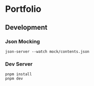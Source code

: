 # Portfolio

## Development

### Json Mocking

```
json-server --watch mock/contents.json
```

### Dev Server

```
pnpm install
pnpm dev
```
